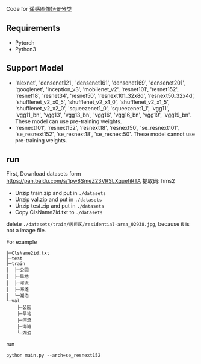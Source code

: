 Code for [遥感图像场景分类](http://rscup.bjxintong.com.cn/#/theme/1)

## Requirements
- Pytorch
- Python3

## Support Model
- 'alexnet', 'densenet121', 'densenet161', 'densenet169', 'densenet201', 'googlenet', 'inception_v3', 'mobilenet_v2', 'resnet101', 'resnet152', 'resnet18', 'resnet34', 'resnet50', 'resnext101_32x8d', 'resnext50_32x4d', 'shufflenet_v2_x0_5', 'shufflenet_v2_x1_0', 'shufflenet_v2_x1_5', 'shufflenet_v2_x2_0', 'squeezenet1_0', 'squeezenet1_1', 'vgg11', 'vgg11_bn', 'vgg13', 'vgg13_bn', 'vgg16', 'vgg16_bn', 'vgg19', 'vgg19_bn'. These model can use pre-training weights.
- 'resnext101', 'resnext152', 'resnext18', 'resnext50', 'se_resnext101', 'se_resnext152', 'se_resnext18', 'se_resnext50'. These model cannot use pre-training weights.

## run
First, Download datasets form https://pan.baidu.com/s/1pw8SmeZ23VRSLXquefiRTA 提取码: hms2
- Unzip train.zip and put in `./datasets`
- Unzip val.zip and put in `./datasets`
- Unzip test.zip and put in `./datasets`
- Copy ClsName2id.txt to `./datasets`

delete `./datasets/train/居民区/residential-area_02938.jpg`, because it is not a image file.

For example
```
├─ClsName2id.txt
├─test
├─train
│  ├─公园
│  ├─旱地
│  ├─河流
│  ├─海滩
│  └─湖泊
└─val
    ├─公园
    ├─旱地
    ├─河流
    ├─海滩
    └─湖泊
```

run
```
python main.py --arch=se_resnext152
```